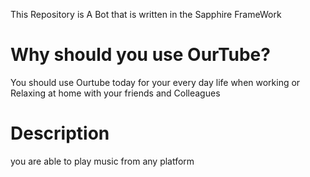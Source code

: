 This Repository is A Bot that is written in the Sapphire FrameWork 

# Why should you use OurTube?
You should use Ourtube today for your every day life when working or Relaxing at home with your friends and Colleagues 

# Description
you are able to play music from any platform  

